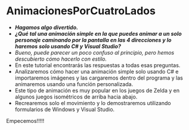 # AnimacionesPorCuatroLados

- **_Hagamos algo divertido._**
- **_¿Qué tal una animación simple en la que puedes animar a un solo personaje caminando por la pantalla en las 4 direcciones y lo haremos solo usando C# y Visual Studio?_**
- _Bueno, puede parecer un poco confuso al principio, pero hemos descubierto cómo hacerlo con estilo._
- En este tutorial encontrarás las respuestas a todas esas preguntas.
- Analizaremos cómo hacer una animación simple solo usando C# e importaremos imágenes y las cargaremos dentro del programa y las animaremos usando una función personalizada.
- Este tipo de animación es muy popular en los juegos de Zelda y en algunos juegos isométricos de arriba hacia abajo.
- Recrearemos solo el movimiento y lo demostraremos utilizando formularios de Windows y Visual Studio.

Empecemos!!!!!
